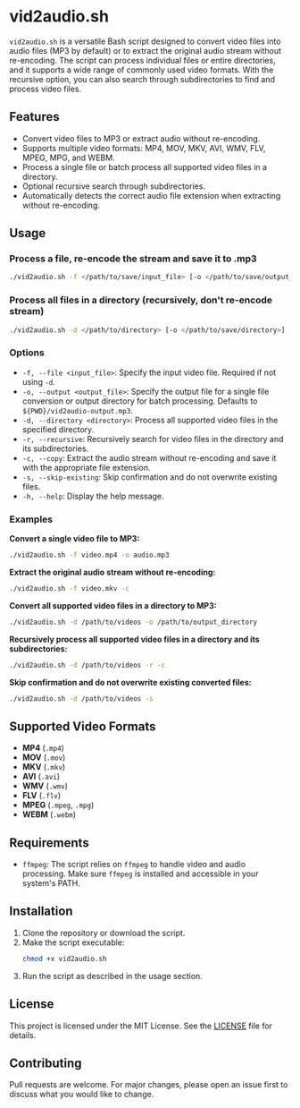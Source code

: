 # vid2audio.sh

`vid2audio.sh` is a versatile Bash script designed to convert video files into audio files (MP3 by default) or to extract the original audio stream without re-encoding. The script can process individual files or entire directories, and it supports a wide range of commonly used video formats. With the recursive option, you can also search through subdirectories to find and process video files.

## Features

- Convert video files to MP3 or extract audio without re-encoding.
- Supports multiple video formats: MP4, MOV, MKV, AVI, WMV, FLV, MPEG, MPG, and WEBM.
- Process a single file or batch process all supported video files in a directory.
- Optional recursive search through subdirectories.
- Automatically detects the correct audio file extension when extracting without re-encoding.

## Usage

### Process a file, re-encode the stream and save it to .mp3
```bash
./vid2audio.sh -f </path/to/save/input_file> [-o </path/to/save/output_file.mp3>]
```

### Process all files in a directory (recursively, don't re-encode stream)
```bash
./vid2audio.sh -d </path/to/directory> [-o </path/to/save/directory>] [-c] [-r]
```

### Options

- `-f, --file <input_file>`: Specify the input video file. Required if not using `-d`.
- `-o, --output <output_file>`: Specify the output file for a single file conversion or output directory for batch processing. Defaults to `${PWD}/vid2audio-output.mp3`.
- `-d, --directory <directory>`: Process all supported video files in the specified directory.
- `-r, --recursive`: Recursively search for video files in the directory and its subdirectories.
- `-c, --copy`: Extract the audio stream without re-encoding and save it with the appropriate file extension.
- `-s, --skip-existing`: Skip confirmation and do not overwrite existing files.
- `-h, --help`: Display the help message.

### Examples

**Convert a single video file to MP3:**
```bash
./vid2audio.sh -f video.mp4 -o audio.mp3
```

**Extract the original audio stream without re-encoding:**
```bash
./vid2audio.sh -f video.mkv -c
```

**Convert all supported video files in a directory to MP3:**
```bash
./vid2audio.sh -d /path/to/videos -o /path/to/output_directory
```

**Recursively process all supported video files in a directory and its subdirectories:**
```bash
./vid2audio.sh -d /path/to/videos -r -c
```

**Skip confirmation and do not overwrite existing converted files:**
```bash
./vid2audio.sh -d /path/to/videos -s
```

## Supported Video Formats

- **MP4** (`.mp4`)
- **MOV** (`.mov`)
- **MKV** (`.mkv`)
- **AVI** (`.avi`)
- **WMV** (`.wmv`)
- **FLV** (`.flv`)
- **MPEG** (`.mpeg`, `.mpg`)
- **WEBM** (`.webm`)

## Requirements

- `ffmpeg`: The script relies on `ffmpeg` to handle video and audio processing. Make sure `ffmpeg` is installed and accessible in your system's PATH.

## Installation

1. Clone the repository or download the script.
2. Make the script executable:
   ```bash
   chmod +x vid2audio.sh
   ```
3. Run the script as described in the usage section.

## License

This project is licensed under the MIT License. See the [LICENSE](LICENSE) file for details.

## Contributing

Pull requests are welcome. For major changes, please open an issue first to discuss what you would like to change.